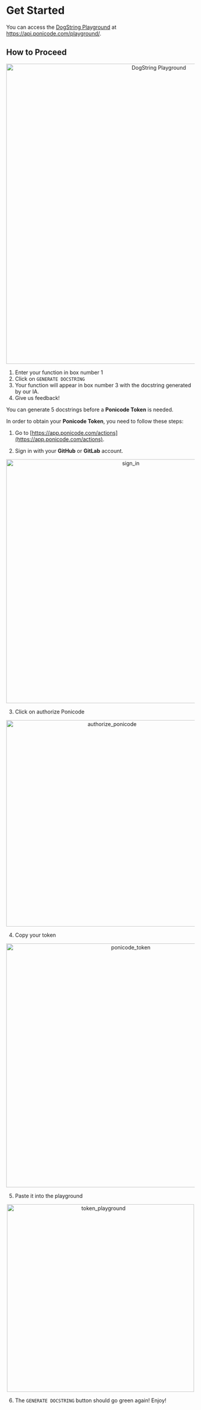 # Get Started

You can access the [DogString Playground](https://api.ponicode.com/playground/) at https://api.ponicode.com/playground/.

## How to Proceed

<p align="center">
    <img src="dogstring_action/images/dogstring_action_2.png" alt="DogString Playground" width="800"/>
</p>

1. Enter your function in box number 1
2. Click on `GENERATE DOCSTRING`
3. Your function will appear in box number 3 with the docstring generated by our IA.
4. Give us feedback!

You can generate 5 docstrings before a **Ponicode Token** is needed. 

In order to obtain your **Ponicode Token**, you need to follow these steps:
1. Go to [https://app.ponicode.com/actions](https://app.ponicode.com/actions).

2. Sign in with your **GitHub** or **GitLab** account.
<p align="center">
    <img src="dogstring_action/images/dogstring_action_3.png" alt="sign_in" width="650"/>
</p>

3. Click on authorize Ponicode
<p align="center">
    <img src="dogstring_action/images/dogstring_action_4.png" alt="authorize_ponicode" width="550"/>
</p>

4. Copy your token
<p align="center">
    <img src="dogstring_action/images/dogstring_action_5.png" alt="ponicode_token" width="650"/>
</p>

5. Paste it into the playground
<p align="center">
    <img src="dogstring_action/images/dogstring_action_6.png" alt="token_playground" width="500"/>
</p>

6. The `GENERATE DOCSTRING` button should go green again! Enjoy!

